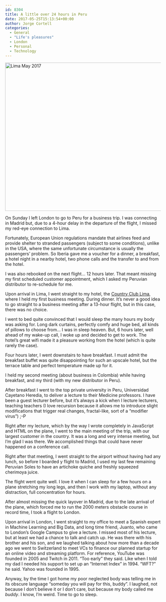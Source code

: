 ```yaml
---
id: 8304
title: A little over 24 hours in Peru
date: 2017-05-25T15:13:54+00:00
author: Jorge Cortell
categories:
  - General
  - "Life's pleasures"
  - London
  - Personal
  - Technology
---
```

 
<a data-flickr-embed="true"  href="https://www.flickr.com/gp/jcortell/q76S8Y" title="Lima May 2017"><img src="https://c1.staticflickr.com/5/4269/34063463123_c3c0466bcb_z.jpg" width="640" height="480" alt="Lima May 2017"></a><script async src="//embedr.flickr.com/assets/client-code.js" charset="utf-8"></script>

On Sunday I left London to go to Peru for a business trip. I was connecting in Madrid but, due to a 4-hour delay in the departure of the flight, I missed my red-eye connection to Lima.

Fortunately, European Union regulations mandate that airlines feed and provide shelter to stranded passengers (subject to some conditions), unlike in the USA, where the same unfortunate circumstance is usually the passengers’ problem. So Iberia gave me a voucher for a dinner, a breakfast, a hotel night in a nearby hotel, two phone calls and the transfer to and from the hotel.

I was also rebooked on the next flight… 12 hours later. That meant missing my first scheduled customer appointment, which I asked my Peruvian distributor to re-schedule for me.

Upon arrival in Lima, I went straight to my hotel, the [Country Club Lima](http://www.hotelcountry.com/), where I held my first business meeting. During dinner. It’s never a good idea to go straight to a business meeting after a 13-hour flight, but in this case, there was no choice.

I went to bed quite convinced that I would sleep the many hours my body was asking for. Long dark curtains, perfectly comfy and huge bed, all kinds of pillows to choose from… I was in sleep heaven. But, 6 hours later, well ahead of my wake-up call, I woke up and decided to get to work. The hotel’s great wifi made it a pleasure working from the hotel (which is quite rarely the case).

Four hours later, I went downstairs to have breakfast. I must admit the breakfast buffet was quite disappointing for such an upscale hotel, but the terrace table and perfect temperature made up for it.

I held my second meeting (about business in Colombia) while having breakfast, and my third (with my new distributor in Peru).

After breakfast I went to the top private university in Peru, Universidad Cayetano Heredia, to deliver a lecture to their Medicine professors. I have been a guest lecturer before, but it’s always a kick when I lecture lecturers, teaching teachers (I love recursion because it allows me to introduce slight modifications that trigger real changes, fractal-like, sort of a “modifier virus”) ;-P

Right after my lecture, which by the way I wrote completely in JavaScript and HTML on the plane, I went to the main meeting of the trip, with our largest customer in the country. It was a long and very intense meeting, but I’m glad I was there. We accomplished things that could have never happened on a conference call.

Right after that meeting, I went straight to the airport without having had any lunch, so before I boarded y flight to Madrid, I used my last few remaining Peruvian Soles to have an artichoke quiche and freshly squeezed cherimoya juice.

The flight went quite well. I love it when I can sleep for a few hours on a plane stretching my long legs, and then I work with my laptop, without any distraction, full concentration for hours.

After almost missing the quick layover in Madrid, due to the late arrival of the plane, which forced me to run the 2000 meters obstacle course in record time, I took a flight to London.

Upon arrival in London, I went straight to my office to meet a Spanish expert in Machine Learning and Big Data, and long time friend, Juanto, who came to London’s Google Campus to give a lecture. I missed most of his lecture, but at least we had a chance to talk and catch up. He was there with his brother and his son, and we laughed talking about how more than a decade ago we went to Switzerland to meet VCs to finance our planned startup for an online video and streaming platform. For reference, YouTube was founded in 2005 and Twitch in 2011. “Too early” they said. Like when I told my dad I needed his support to set up an “Internet Index” in 1994. “WFT?” he said. Yahoo was founded in 1995.

Anyway, by the time I got home my poor neglected body was telling me in its obscure language “someday you will pay for this, buddy”. I laughed, not because I don’t believe it or I don’t care, but because my body called me _buddy_. I know, I’m weird. Time to go to sleep.